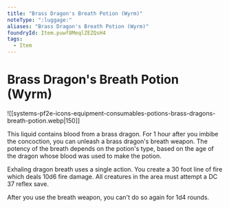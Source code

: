```yaml
---
title: "Brass Dragon's Breath Potion (Wyrm)"
noteType: ":luggage:"
aliases: "Brass Dragon's Breath Potion (Wyrm)"
foundryId: Item.puwf8MeqlZEZQsH4
tags:
  - Item
---
```


# Brass Dragon's Breath Potion (Wyrm)
![[systems-pf2e-icons-equipment-consumables-potions-brass-dragons-breath-potion.webp|150]]

This liquid contains blood from a brass dragon. For 1 hour after you imbibe the concoction, you can unleash a brass dragon's breath weapon. The potency of the breath depends on the potion's type, based on the age of the dragon whose blood was used to make the potion.

Exhaling dragon breath uses a single action. You create a 30 foot line of fire which deals 10d6 fire damage. All creatures in the area must attempt a DC 37 reflex save.

After you use the breath weapon, you can't do so again for 1d4 rounds.
